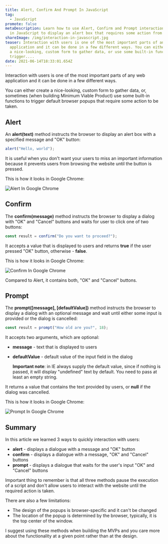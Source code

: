 ```yaml
---
title: Alert, Confirm And Prompt In JavaScript
tag:
  - JavaScript
promote: false
metaDescription: Learn how to use Alert, Confirm and Prompt interaction methods
  in JavaScript to display an alert box that requires some action from users.
shareImage: /img/interaction-in-javascript.jpg
teaser: Interaction with users is one of the most important parts of any web
  application and it can be done in a few different ways. You can either create
  a nice-looking, custom form to gather data, or use some built-in functions to
  trigger....
date: 2021-06-14T18:33:01.654Z
---
```

Interaction with users is one of the most important parts of any web application and it can be done in a few different ways.

You can either create a nice-looking, custom form to gather data, or, sometimes (when building Minimum Viable Product) use some built-in functions to trigger default browser popups that require some action to be taken.

## Alert

An **alert(text)** method instructs the browser to display an alert box with a specified message and "OK" button:

```javascript
alert("Hello, world");
```

It is useful when you don't want your users to miss an important information because it prevents users from browsing the website until the button is pressed.

This is how it looks in Google Chrome:

![Alert In Google Chrome](/img/screenshot-2021-06-13-at-20.45.14.png "Alert In Google Chrom")

## Confirm

The **confirm(message)** method instructs the browser to display a dialog with "OK" and "Cancel" buttons and waits for user to click one of two buttons:

```javascript
const result = confirm("Do you want to proceed?");
```

It accepts a value that is displayed to users and returns **true** if the user pressed "OK" button, otherwise - **false**.

This is how it looks in Google Chrome:

![Confirm In Google Chrome](/img/screenshot-2021-06-13-at-22.01.49.png "Confirm In Google Chrome")

Compared to Alert, it contains both, "OK" and  "Cancel" buttons.

## Prompt

The **prompt(\[message], \[defaultValue])** method instructs the browser to display a dialog with an optional message and wait until either some input is provided or the dialog is cancelled:

```javascript
const result = prompt("How old are you?", 18);
```

It accepts two arguments, which are optional:

* **message** - text that is displayed to users
* **defaultValue** - default value of the input field in the dialog

  **Important note**: in IE always supply the default value, since if nothing is passed, it will display "undefined" text by default. You need to pass at least an empty string.

It returns a value that contains the text provided by users, or **null** if the dialog was cancelled.

This is how it looks in Google Chrome:

![Prompt In Google Chrome](/img/screenshot-2021-06-13-at-20.54.17.png "Prompt In Google Chrome")

## Summary

In this article we learned 3 ways to quickly interaction with users:

* **alert** - displays a dialogue with a message and "OK" button
* **confirm** - displays a dialogue with a message, "OK" and "Cancel" buttons
* **prompt** - displays a dialogue that waits for the user's input "OK" and "Cancel" buttons

Important thing to remember is that all three methods pause the execution of a script and don't allow users to interact with the website until the required action is taken.

There are also a few limitations:

* The design of the popups is browser-specific and it can't be changed
* The location of the popup is determined by the browser, typically, it is the top center of the window.

I suggest using these methods when building the MVPs and you care more about the functionality at a given point rather than at the design.